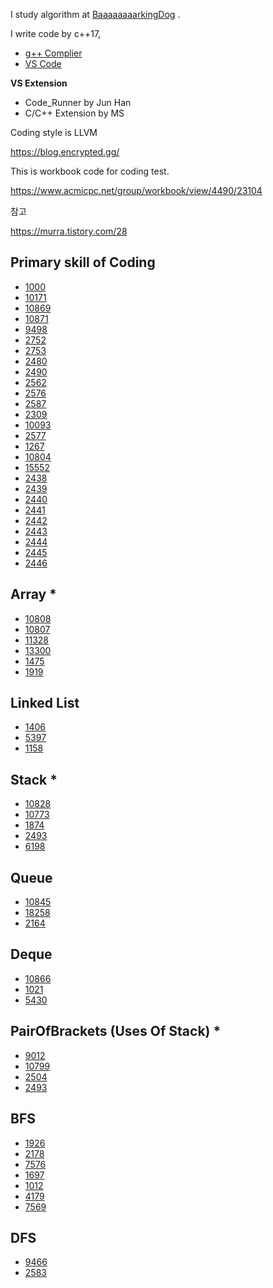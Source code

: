 

I study algorithm at  [BaaaaaaaarkingDog](https://blog.encrypted.gg/) . 

I write code by  c++17, 

- [g++ Complier](http://www.mingw.org/)
- [VS Code](https://code.visualstudio.com/)

**VS Extension**

-  Code_Runner by Jun Han 
- C/C++ Extension by MS

Coding style is LLVM



https://blog.encrypted.gg/

This is workbook code for coding test.

https://www.acmicpc.net/group/workbook/view/4490/23104





참고

https://murra.tistory.com/28



## Primary skill of Coding

- [1000](https://www.acmicpc.net/problem/1000) 
- [10171](https://www.acmicpc.net/problem/10171)
- [10869](https://www.acmicpc.net/problem/10869)
- [10871](https://www.acmicpc.net/problem/10871)
- [9498](https://www.acmicpc.net/problem/9498)
- [2752](https://www.acmicpc.net/problem/2752)
- [2753](https://www.acmicpc.net/problem/2753)
- [2480](https://www.acmicpc.net/problem/2480)
- [2490](https://www.acmicpc.net/problem/2490)
- [2562](https://www.acmicpc.net/problem/2562)
- [2576](https://www.acmicpc.net/problem/2576)
- [2587](https://www.acmicpc.net/problem/2587)
- [2309](https://www.acmicpc.net/problem/2309)
- [10093](https://www.acmicpc.net/problem/10093)
- [2577](https://www.acmicpc.net/problem/2577)
- [1267](https://www.acmicpc.net/problem/1267)
- [10804](https://www.acmicpc.net/problem/10804)
- [15552](https://www.acmicpc.net/problem/15552)
- [2438](https://www.acmicpc.net/problem/2438)
- [2439](https://www.acmicpc.net/problem/2439)
- [2440](https://www.acmicpc.net/problem/2440)
- [2441](https://www.acmicpc.net/problem/2441)
- [2442](https://www.acmicpc.net/problem/2442)
- [2443](https://www.acmicpc.net/problem/2443)
- [2444](https://www.acmicpc.net/problem/2444)
- [2445](https://www.acmicpc.net/problem/2445)
- [2446](https://www.acmicpc.net/problem/2446)

## Array *

- [10808](https://www.acmicpc.net/problem/10808)
- [10807](https://www.acmicpc.net/problem/10807)
- [11328](https://www.acmicpc.net/problem/11328)
- [13300](https://www.acmicpc.net/problem/13300)
- [1475](https://www.acmicpc.net/problem/1475)
- [1919](https://www.acmicpc.net/problem/1919)

## Linked  List

- [1406](https://www.acmicpc.net/problem/1406)
- [5397](https://www.acmicpc.net/problem/5397)
- [1158](https://www.acmicpc.net/problem/1158)



## Stack *

- [10828](https://www.acmicpc.net/problem/10828)
- [10773](https://www.acmicpc.net/problem/10773)
- [1874](https://www.acmicpc.net/problem/1874)
- [2493](https://www.acmicpc.net/problem/2493)
- [6198](https://www.acmicpc.net/problem/6198)



## Queue

- [10845](https://www.acmicpc.net/problem/10845)
- [18258](https://www.acmicpc.net/problem/18258)
- [2164](https://www.acmicpc.net/problem/2164)

## Deque

- [10866](https://www.acmicpc.net/problem/10866)
- [1021](https://www.acmicpc.net/problem/1021)
- [5430](https://www.acmicpc.net/problem/5430)

## PairOfBrackets (Uses Of Stack) *

- [9012](https://www.acmicpc.net/problem/9012)
- [10799](https://www.acmicpc.net/problem/10799)
- [2504](https://www.acmicpc.net/problem/2504)
- [2493](https://www.acmicpc.net/problem/2493)

## BFS

- [1926](https://www.acmicpc.net/problem/1926)
- [2178](https://www.acmicpc.net/problem/2178)
- [7576](https://www.acmicpc.net/problem/7576)
- [1697](https://www.acmicpc.net/problem/1697)
- [1012](https://www.acmicpc.net/problem/1012)
- [4179](https://www.acmicpc.net/problem/4179)
- [7569](https://www.acmicpc.net/problem/7569)

## DFS

- [9466](https://www.acmicpc.net/problem/9466)
- [2583](https://www.acmicpc.net/problem/2583)









